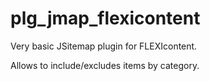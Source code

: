 # plg_jmap_flexicontent

Very basic JSitemap plugin for FLEXIcontent.

Allows to include/excludes items by category.

